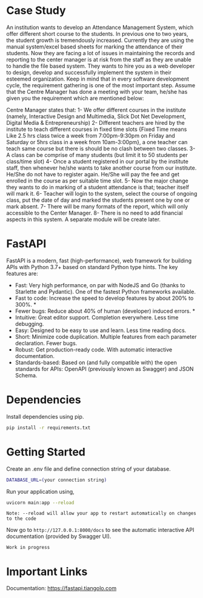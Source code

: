 # Case Study

An institution wants to develop an Attendance Management System, which offer different short course to the students. In previous one to two years, the student growth is tremendously increased. Currently they are using the manual system/excel based sheets for marking the attendance of their students. Now they are facing a lot of issues in maintaining the records and reporting to the center manager is at risk from the staff as they are unable to handle the file based system. They wants to hire you as a web developer to design, develop and successfully implement the system in their esteemed organization. Keep in mind that in every software development cycle, the requirement gathering is one of the most important step. Assume that the Centre Manager has done a meeting with your team, he/she has given you the requirement which are mentioned below:

Centre Manager states that:
1-	We offer different courses in the institute (namely, Interactive Design and Multimedia, Slick Dot Net Development, Digital Media & Entrepreneurship)
2-	Different teachers are hired by the institute to teach different courses in fixed time slots {Fixed Time means Like 2.5 hrs class twice a week from 7:00pm-9:30pm on Friday and Saturday or 5hrs class in a week from 10am-3:00pm}, a one teacher can teach same course but there is should be no clash between two classes.
3-	A class can be comprise of many students (but limit it to 50 students per class/time slot)
4-	Once a student registered in our portal by the institute staff, then whenever he/she wants to take another course from our institute. He/She do not have to register again. He/She will pay the fee and get enrolled in the course as per suitable time slot.
5-	Now the major change they wants to do in marking of a student attendance is that; teacher itself will mark it. 
6-	Teacher will login to the system, select the course of ongoing class, put the date of day and marked the students present one by one or mark absent.
7-	There will be many formats of the report, which will only accessible to the Center Manager.
8-	There is no need to add financial aspects in this system. A separate module will be create later.


# FastAPI
FastAPI is a modern, fast (high-performance), web framework for building APIs with Python 3.7+ based on standard Python type hints.
The key features are:

- Fast: Very high performance, on par with NodeJS and Go (thanks to Starlette and Pydantic). One of the fastest Python frameworks available.
- Fast to code: Increase the speed to develop features by about 200% to 300%. *
- Fewer bugs: Reduce about 40% of human (developer) induced errors. *
- Intuitive: Great editor support. Completion everywhere. Less time debugging.
- Easy: Designed to be easy to use and learn. Less time reading docs.
- Short: Minimize code duplication. Multiple features from each parameter declaration. Fewer bugs.
- Robust: Get production-ready code. With automatic interactive documentation.
- Standards-based: Based on (and fully compatible with) the open standards for APIs: OpenAPI (previously known as Swagger) and JSON Schema.

# Dependencies
Install dependencies using pip.
```bash
pip install -r requirements.txt
```
# Getting Started
Create an .env file and define connection string of your database.
```bash
DATABASE_URL=(your connection string)
```

Run your application using,
```bash
uvicorn main:app --reload
```
`Note: --reload will allow your app to restart automatically on changes to the code`

Now go to `http://127.0.0.1:8000/docs` to see the automatic interactive API documentation (provided by Swagger UI).

`Work in progress`

# Important Links
Documentation: https://fastapi.tiangolo.com
